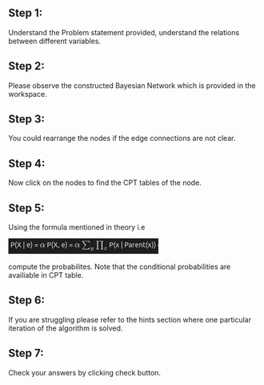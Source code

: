 ## Step 1:
Understand the Problem statement provided, understand the relations between different variables.
## Step 2:
Please observe the constructed Bayesian Network which is provided in the workspace.
## Step 3:
You could rearrange the nodes if the edge connections are not clear.
## Step 4:
Now click on the nodes to find the CPT tables of the node.
## Step 5:
Using the formula mentioned in theory i.e

![Equation](./images/exn3.png)  

compute the probabilites. Note that the conditional probabilities are availiable in CPT table.
## Step 6:
If you are struggling please refer to the hints section where one particular iteration of the algorithm is solved.
## Step 7:
Check your answers by clicking check button.
